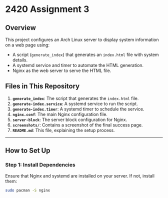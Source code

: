 # 2420 Assignment 3

## Overview
This project configures an Arch Linux server to display system information on a web page using:
- A script (`generate_index`) that generates an `index.html` file with system details.
- A systemd service and timer to automate the HTML generation.
- Nginx as the web server to serve the HTML file.

## Files in This Repository
1. **`generate_index`**: The script that generates the `index.html` file.
2. **`generate-index.service`**: A systemd service to run the script.
3. **`generate-index.timer`**: A systemd timer to schedule the service.
4. **`nginx.conf`**: The main Nginx configuration file.
5. **`server-block`**: The server block configuration for Nginx.
6. **`screenshots/`**: Contains a screenshot of the final success page.
7. **`README.md`**: This file, explaining the setup process.

---

## How to Set Up

### Step 1: Install Dependencies
Ensure that Nginx and systemd are installed on your server. If not, install them:
```bash
sudo pacman -S nginx

